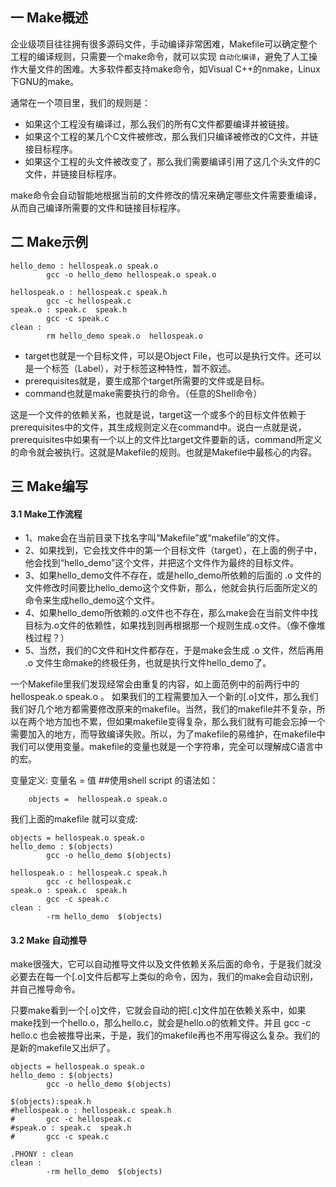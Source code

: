 ## 一 Make概述

企业级项目往往拥有很多源码文件，手动编译非常困难，Makefile可以确定整个工程的编译规则，只需要一个make命令，就可以实现 `自动化编译`，避免了人工操作大量文件的困难。大多软件都支持make命令，如Visual C++的nmake，Linux下GNU的make。  

通常在一个项目里，我们的规则是：
- 如果这个工程没有编译过，那么我们的所有C文件都要编译并被链接。
- 如果这个工程的某几个C文件被修改，那么我们只编译被修改的C文件，并链接目标程序。
- 如果这个工程的头文件被改变了，那么我们需要编译引用了这几个头文件的C文件，并链接目标程序。

make命令会自动智能地根据当前的文件修改的情况来确定哪些文件需要重编译，从而自己编译所需要的文件和链接目标程序。  

## 二 Make示例

```
hello_demo : hellospeak.o speak.o                                           
        gcc -o hello_demo hellospeak.o speak.o                               

hellospeak.o : hellospeak.c speak.h                                           
        gcc -c hellospeak.c                                                
speak.o : speak.c  speak.h                                                  
        gcc -c speak.c                                                    
clean :                                                                  
        rm hello_demo speak.o  hellospeak.o 
```

- target也就是一个目标文件，可以是Object File，也可以是执行文件。还可以是一个标签（Label），对于标签这种特性，暂不叙述。
- prerequisites就是，要生成那个target所需要的文件或是目标。
- command也就是make需要执行的命令。（任意的Shell命令）

这是一个文件的依赖关系，也就是说，target这一个或多个的目标文件依赖于prerequisites中的文件，其生成规则定义在command中。说白一点就是说，prerequisites中如果有一个以上的文件比target文件要新的话，command所定义的命令就会被执行。这就是Makefile的规则。也就是Makefile中最核心的内容。  


## 三 Make编写

#### 3.1 Make工作流程

- 1、make会在当前目录下找名字叫“Makefile”或“makefile”的文件。
- 2、如果找到，它会找文件中的第一个目标文件（target），在上面的例子中，他会找到“hello_demo”这个文件，并把这个文件作为最终的目标文件。
- 3、如果hello_demo文件不存在，或是hello_demo所依赖的后面的 .o 文件的文件修改时间要比hello_demo这个文件新，那么，他就会执行后面所定义的命令来生成hello_demo这个文件。
- 4、如果hello_demo所依赖的.o文件也不存在，那么make会在当前文件中找目标为.o文件的依赖性，如果找到则再根据那一个规则生成.o文件。（像不像堆栈过程？）
- 5、当然，我们的C文件和H文件都存在，于是make会生成 .o 文件，然后再用 .o 文件生命make的终极任务，也就是执行文件hello_demo了。

一个Makefile里我们发现经常会由重复的内容，如上面范例中的前两行中的 hellospeak.o speak.o  。 如果我们的工程需要加入一个新的[.o]文件，那么我们我们好几个地方都需要修改原来的makefile。当然，我们的makefile并不复杂，所以在两个地方加也不累，但如果makefile变得复杂，那么我们就有可能会忘掉一个需要加入的地方，而导致编译失败。所以，为了makefile的易维护，在makefile中我们可以使用变量。makefile的变量也就是一个字符串，完全可以理解成C语言中的宏。  

变量定义:   变量名 = 值   ##使用shell script 的语法如：
```
    objects =  hellospeak.o speak.o  
```

我们上面的makefile 就可以变成:
```
objects = hellospeak.o speak.o                                               
hello_demo : $(objects)                                                   
        gcc -o hello_demo $(objects)                                        

hellospeak.o : hellospeak.c speak.h                                           
        gcc -c hellospeak.c                                                
speak.o : speak.c  speak.h                                                  
        gcc -c speak.c                                                    
clean :                                                                  
        -rm hello_demo  $(objects)    
```

#### 3.2 Make 自动推导


make很强大，它可以自动推导文件以及文件依赖关系后面的命令，于是我们就没必要去在每一个[.o]文件后都写上类似的命令，因为，我们的make会自动识别，并自己推导命令。  

只要make看到一个[.o]文件，它就会自动的把[.c]文件加在依赖关系中，如果make找到一个hello.o，那么hello.c，就会是hello.o的依赖文件。并且 gcc -c hello.c 也会被推导出来，于是，我们的makefile再也不用写得这么复杂。我们的是新的makefile又出炉了。  

```
objects = hellospeak.o speak.o                                                   
hello_demo : $(objects)                                                        
        gcc -o hello_demo $(objects)                                            
                                                                           
$(objects):speak.h                                                             
#hellospeak.o : hellospeak.c speak.h                                              
#       gcc -c hellospeak.c                                                    
#speak.o : speak.c  speak.h                                                     
#       gcc -c speak.c                                                        
                                                                           
.PHONY : clean                                                              
clean :                                                                      
        -rm hello_demo  $(objects) 
```


